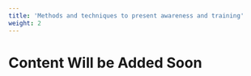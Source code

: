 ```yaml
---
title: 'Methods and techniques to present awareness and training'
weight: 2
---
```


# Content Will be Added Soon